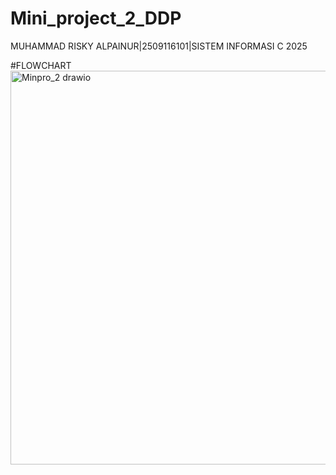 # Mini_project_2_DDP
MUHAMMAD RISKY ALPAINUR|2509116101|SISTEM INFORMASI C 2025

#FLOWCHART
<img width="1982" height="630" alt="Minpro_2 drawio" src="https://github.com/user-attachments/assets/38c7976c-eb0b-4001-ae82-a6362d579a5e" />

